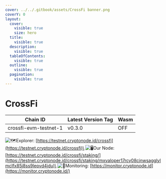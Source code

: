 ```yaml
---
cover: ../../.gitbook/assets/CrossFi banner.png
coverY: 0
layout:
  cover:
    visible: true
    size: hero
  title:
    visible: true
  description:
    visible: true
  tableOfContents:
    visible: true
  outline:
    visible: true
  pagination:
    visible: true
---
```


# CrossFi

| Chain ID              | Latest Version Tag | Wasm |
| --------------------- | ------------------ | ---- |
| crossfi-evm-testnet-1 | v0.3.0             | OFF  |

<img src="https://web.telegram.org/a/img-apple-64/1f5fa.png" alt="🗺️" data-size="line">Explorer: [https://testnet.cryptonode.id/crossfi](https://testnet.cryptonode.id/crossfi)\
<img src="https://web.telegram.org/a/img-apple-64/1f5a5.png" alt="🖥️" data-size="line">Our Node: [https://testnet.cryptonode.id/crossfi/staking/](https://testnet.cryptonode.id/crossfi/staking/mxvaloper17rcy08cjnwsagglylmclfx85j8ss9lepvd4jdu)\
<img src="https://web.telegram.org/a/img-apple-64/1f6a8.png" alt="🚨" data-size="line">Monitoring: [https://monitor.cryptonode.id](https://monitor.cryptonode.id/)
